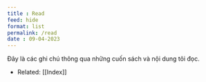 ```yaml
---
title : Read
feed: hide
format: list
permalink: /read
date : 09-04-2023
---
```


Đây là các ghi chú thông qua những cuốn sách và nội dung tôi đọc.

- Related: [[Index]]

